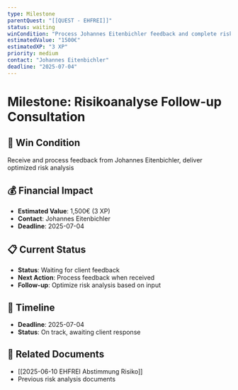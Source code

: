 ```yaml
---
type: Milestone
parentQuest: "[[QUEST - EHFREI]]"
status: waiting
winCondition: "Process Johannes Eitenbichler feedback and complete risk analysis optimization"
estimatedValue: "1500€"
estimatedXP: "3 XP"
priority: medium
contact: "Johannes Eitenbichler"
deadline: "2025-07-04"
---
```


# Milestone: Risikoanalyse Follow-up Consultation

## 🎯 Win Condition
Receive and process feedback from Johannes Eitenbichler, deliver optimized risk analysis

## 💰 Financial Impact
- **Estimated Value**: 1,500€ (3 XP)
- **Contact**: Johannes Eitenbichler
- **Deadline**: 2025-07-04

## 📋 Current Status
- **Status**: Waiting for client feedback
- **Next Action**: Process feedback when received
- **Follow-up**: Optimize risk analysis based on input

## 📅 Timeline
- **Deadline**: 2025-07-04
- **Status**: On track, awaiting client response

## 📄 Related Documents
- [[2025-06-10 EHFREI Abstimmung Risiko]]
- Previous risk analysis documents